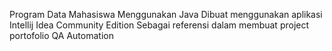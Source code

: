 Program Data Mahasiswa Menggunakan Java
Dibuat menggunakan aplikasi Intellij Idea Community Edition
Sebagai referensi dalam membuat project portofolio QA Automation
